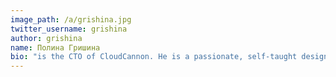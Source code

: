 ```yaml
---
image_path: /a/grishina.jpg
twitter_username: grishina
author: grishina
name: Полина Гришина
bio: "is the CTO of CloudCannon. He is a passionate, self-taught designer with a BSc in Computer Science. He blogs about HTML/CSS, JavaScript and anything even remotely connected with Web Design."
---
```

